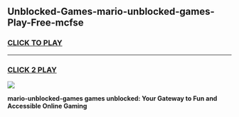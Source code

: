 
## Unblocked-Games-mario-unblocked-games-Play-Free-mcfse
<h3>
<a href="https://premium76.site?title=mario-unblocked-games&ref=20A">CLICK TO PLAY</a></h3>
<hr>

<h3>
<a href="https://premium76.site?title=mario-unblocked-games&ref=20A">CLICK 2 PLAY</a>
  
</h3>

<a href="https://premium76.site?title=mario-unblocked-games&ref=20A"><img src="https://clearcache.store/games.png"></a>


**mario-unblocked-games games unblocked: Your Gateway to Fun and Accessible Online Gaming**

